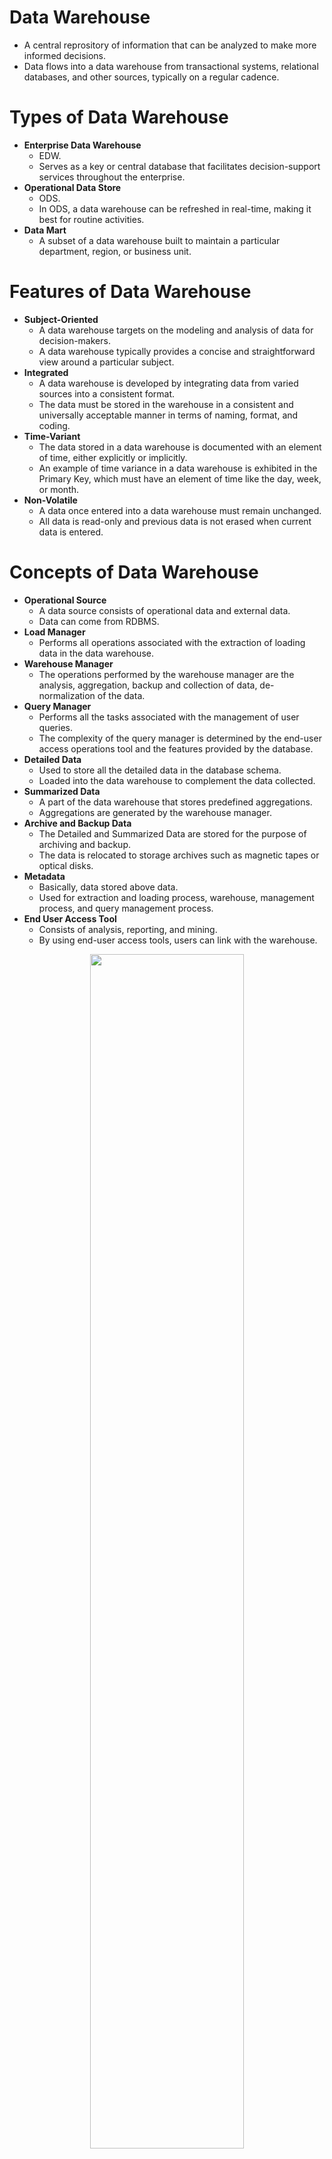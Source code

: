 # Data Warehouse
- A central reprository of information that can be analyzed to make more informed decisions.
- Data flows into a data warehouse from transactional systems, relational databases, and other sources, typically on a regular cadence.

# Types of Data Warehouse
- **Enterprise Data Warehouse**
    - EDW.
    - Serves as a key or central database that facilitates decision-support services throughout the enterprise.
- **Operational Data Store**
    - ODS.
    - In ODS, a data warehouse can be refreshed in real-time, making it best for routine activities.
- **Data Mart**
    - A subset of a data warehouse built to maintain a particular department, region, or business unit.

# Features of Data Warehouse
- **Subject-Oriented**
    - A data warehouse targets on the modeling and analysis of data for decision-makers.
    - A data warehouse typically provides a concise and straightforward view around a particular subject.
- **Integrated**
    - A data warehouse is developed by integrating data from varied sources into a consistent format.
    - The data must be stored in the warehouse in a consistent and universally acceptable manner in terms of naming, format, and coding.
- **Time-Variant**
    - The data stored in a data warehouse is documented with an element of time, either explicitly or implicitly.
    - An example of time variance in a data warehouse is exhibited in the Primary Key, which must have an element of time like the day, week, or month.
- **Non-Volatile**
    - A data once entered into a data warehouse must remain unchanged.
    - All data is read-only and previous data is not erased when current data is entered.

# Concepts of Data Warehouse
- **Operational Source**
    - A data source consists of operational data and external data.
    - Data can come from RDBMS.
- **Load Manager**
    - Performs all operations associated with the extraction of loading data in the data warehouse.
- **Warehouse Manager**
    - The operations performed by the warehouse manager are the analysis, aggregation, backup and collection of data, de-normalization of the data.
- **Query Manager**
    - Performs all the tasks associated with the management of user queries.
    - The complexity of the query manager is determined by the end-user access operations tool and the features provided by the database.
- **Detailed Data**
    - Used to store all the detailed data in the database schema.
    - Loaded into the data warehouse to complement the data collected.
-  **Summarized Data**
    - A part of the data warehouse that stores predefined aggregations.
    - Aggregations are generated by the warehouse manager.
- **Archive and Backup Data**
    - The Detailed and Summarized Data are stored for the purpose of archiving and backup.
    - The data is relocated to storage archives such as magnetic tapes or optical disks.
- **Metadata**
    - Basically, data stored above data.
    - Used for extraction and loading process, warehouse, management process, and query management process.
- **End User Access Tool**
    - Consists of analysis, reporting, and mining.
    - By using end-user access tools, users can link with the warehouse.
 
<div align=center>
    <img src="https://media.geeksforgeeks.org/wp-content/uploads/20210326232234/dw.png", width=70%>
</div>

# Advantages of Data Warehouse
- Informed decision making.
- Consolidated data from many sources.
- Historical data analysis.
- Data quality, consistency, and accuracy.
- Separation of analytics processing from transactional databases, which improves performance of both systems.

